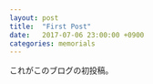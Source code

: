 ```yaml
---
layout: post
title:  "First Post"
date:   2017-07-06 23:00:00 +0900
categories: memorials
---
```


これがこのブログの初投稿。

